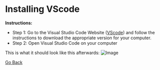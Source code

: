 # Installing VScode

**Instructions:**
* Step 1: Go to the Visual Studio Code Website ([VScode](https://code.visualstudio.com/download)) and follow the instructions to download the appropriate version for your computer.
* Step 2: Open Visual Studio Code on your computer


This is what it should look like this afterwards:
![Image](https://user-images.githubusercontent.com/97641097/149268597-3ee23a7e-7b68-44ad-9ce0-a864fe694677.png)

[Go Back](https://pranavmekkoth1.github.io/Lab1-tutorial/)
